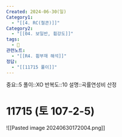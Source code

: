 ```yaml
---
Created: 2024-06-30(일)
Category1:
  - "[[4. RC(철콘)]]"
Category2:
  - "[[04. 보일반, 휨강도]]"
tags:
  - 🧮
관련노트:
  - "[[R4. 휨부재 해석]]"
정답:
  - "[[11715 풀이]]"
---
```

중요::5
풀이::XO
반복도::10
설명::곡률연성비 산정
#  11715 (토 107-2-5)
![[Pasted image 20240630172004.png]]
